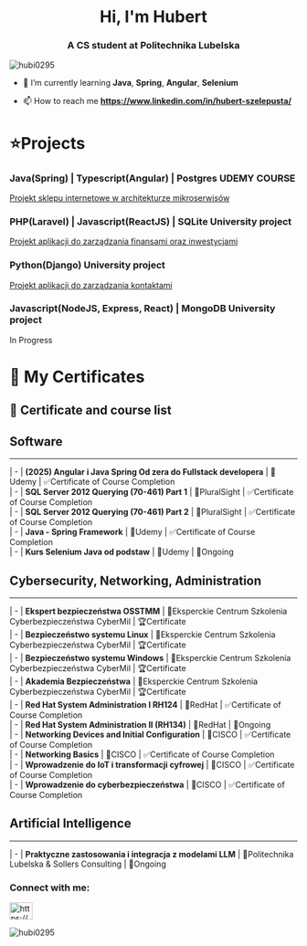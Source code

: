 <h1 align="center">Hi, I'm Hubert</h1>
<h3 align="center">A CS student at Politechnika Lubelska</h3>

<p align="left"> <img src="https://komarev.com/ghpvc/?username=hubi0295&label=Profile%20views&color=0e75b6&style=flat" alt="hubi0295" /> </p>

- 🌱 I’m currently learning **Java**, **Spring**, **Angular**, **Selenium**

- 📫 How to reach me **https://www.linkedin.com/in/hubert-szelepusta/**


#  ⭐Projects


###  Java(Spring) | Typescript(Angular) | Postgres UDEMY COURSE  
<p><a href = "https://github.com/Hubi0295/projektwspolny">Projekt sklepu internetowe w architekturze mikroserwisów</a></p>  


###  PHP(Laravel) | Javascript(ReactJS) | SQLite University project  
<p><a href = "https://github.com/Hubi0295/MyFin">Projekt aplikacji do zarządzania finansami oraz inwestycjami</a></p>  


###  Python(Django) University project  
<p><a href = "https://github.com/Hubi0295/MyFin">Projekt aplikacji do zarządzania kontaktami</a></p>  


###  Javascript(NodeJS, Express, React) | MongoDB University project  
In Progress  


# 📜 My Certificates


## 📌 Certificate and course list


##                                                                    Software  
----------------------------------------------------------------------------------------------------------------------------------------------  
|      -       | **(2025) Angular i Java Spring Od zera do Fullstack developera**<t>    | 📍Udemy                                                    | ✅Certificate of Course Completion  
|      -       | **SQL Server 2012 Querying (70-461) Part 1**                        | 📍PluralSight                                               | ✅Certificate of Course Completion  
|      -       | **SQL Server 2012 Querying (70-461) Part 2**                       | 📍PluralSight                                               | ✅Certificate of Course Completion  
|      -       | **Java - Spring Framework**                                 | 📍Udemy                                                     | ✅Certificate of Course Completion  
|      -       | **Kurs Selenium Java od podstaw**                                   | 📍Udemy                                                     | 🔄Ongoing  


##                                                   Cybersecurity, Networking, Administration  
----------------------------------------------------------------------------------------------------------------------------------------------
|      -       | **Ekspert bezpieczeństwa OSSTMM**                                | 📍Eksperckie Centrum Szkolenia Cyberbezpieczeństwa CyberMil | 🏆Certificate  
|      -       | **Bezpieczeństwo systemu Linux**                                    | 📍Eksperckie Centrum Szkolenia Cyberbezpieczeństwa CyberMil | 🏆Certificate  
|      -       | **Bezpieczeństwo systemu Windows**                          | 📍Eksperckie Centrum Szkolenia Cyberbezpieczeństwa CyberMil | 🏆Certificate  
|      -       | **Akademia Bezpieczeństwa**                                         | 📍Eksperckie Centrum Szkolenia Cyberbezpieczeństwa CyberMil | 🏆Certificate  
|      -       | **Red Hat System Administration I RH124**                           | 📍RedHat                                                    | ✅Certificate of Course Completion  
|      -       | **Red Hat System Administration II (RH134)**                        | 📍RedHat                                                    | 🔄Ongoing  
|      -       | **Networking Devices and Initial Configuration**                  | 📍CISCO                                                     | ✅Certificate of Course Completion  
|      -       | **Networking Basics**                                               | 📍CISCO                                                     | ✅Certificate of Course Completion  
|      -       | **Wprowadzenie do IoT i transformacji cyfrowej**                    | 📍CISCO                                                     | ✅Certificate of Course Completion  
|      -       | **Wprowadzenie do cyberbezpieczeństwa**                             | 📍CISCO                                                     | ✅Certificate of Course Completion  


##                                                   Artificial Intelligence
---------------------------------------------------------------------------------------------------------------------------------------------- 
|      -       | **Praktyczne zastosowania i integracja z modelami LLM**                        | 📍Politechnika Lubelska & Sollers Consulting    | 🔄Ongoing  


<h3 align="left">Connect with me:</h3>
<p align="left">
<a href="https://www.linkedin.com/in/hubert-szelepusta-202342232/" target="blank"><img align="center" src="https://raw.githubusercontent.com/rahuldkjain/github-profile-readme-generator/master/src/images/icons/Social/linked-in-alt.svg" alt="https://www.linkedin.com/in/hubert-szelepusta-202342232/" height="30" width="40" /></a>
</p>

<p><img align="center" src="https://github-readme-streak-stats.herokuapp.com/?user=hubi0295&" alt="hubi0295" /></p>
